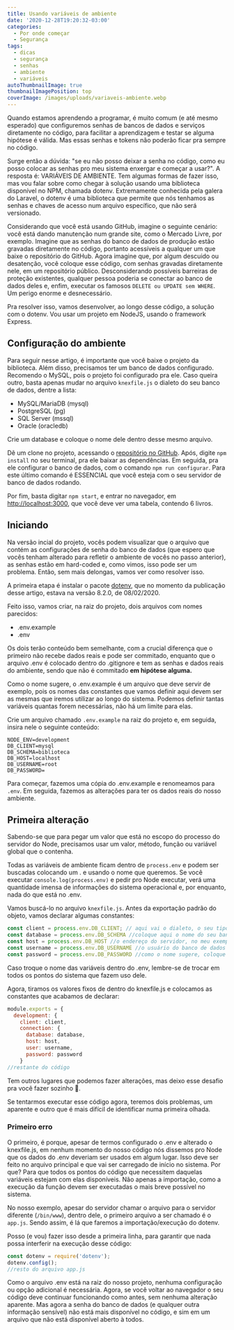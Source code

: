 ```yaml
---
title: Usando variáveis de ambiente
date: '2020-12-28T19:20:32-03:00'
categories:
  - Por onde começar
  - Segurança
tags:
  - dicas
  - segurança
  - senhas
  - ambiente
  - variáveis
autoThumbnailImage: true
thumbnailImagePosition: top
coverImage: /images/uploads/variaveis-ambiente.webp
---
```

Quando estamos aprendendo a programar, é muito comum (e até mesmo esperado) que configuremos senhas de bancos de dados e serviços diretamente no código, para facilitar a aprendizagem e testar se alguma hipótese é válida. Mas essas senhas e tokens não poderão ficar pra sempre no código.

Surge então a dúvida: "se eu não posso deixar a senha no código, como eu posso colocar as senhas pro meu sistema enxergar e começar a usar?". A resposta é: VARIÁVEIS DE AMBIENTE. Tem algumas formas de fazer isso, mas vou falar sobre como chegar à solução usando uma biblioteca disponível no NPM, chamada dotenv. Extremamente conhecida pela galera do Laravel, o dotenv é uma biblioteca que permite que nós tenhamos as senhas e chaves de acesso num arquivo específico, que não será versionado.

Considerando que você está usando GitHub, imagine o seguinte cenário: você está dando manutenção num grande site, como o Mercado Livre, por exemplo. Imagine que as senhas do banco de dados de produção estão gravadas diretamente no código, portanto acessíveis a qualquer um que baixe o repositório do GitHub. Agora imagine que, por algum descuido ou desatenção, você coloque esse código, com senhas gravadas diretamente nele, em um repositório público. Desconsiderando possíveis barreiras de proteção existentes, qualquer pessoa poderia se conectar ao banco de dados deles e, enfim, executar os famosos `DELETE ou UPDATE sem WHERE`. Um perigo enorme e desnecessário.

Pra resolver isso, vamos desenvolver, ao longo desse código, a solução com o dotenv. Vou usar um projeto em NodeJS, usando o framework Express.

## Configuração do ambiente

Para seguir nesse artigo, é importante que você baixe o projeto da biblioteca. Além disso, precisamos ter um banco de dados configurado. Recomendo o MySQL, pois o projeto foi configurado pra ele. Caso queira outro, basta apenas mudar no arquivo `knexfile.js` o dialeto do seu banco de dados, dentre a lista:

* MySQL/MariaDB (mysql)
* PostgreSQL (pg)
* SQL Server (mssql)
* Oracle (oracledb)

Crie um database e coloque o nome dele dentro desse mesmo arquivo.

Dê um clone no projeto, acessando o [repositório no GitHub](https://github.com/carvalholeo/biblioteca). Após, digite `npm install` no seu terminal, pra ele baixar as dependências. Em seguida, pra ele configurar o banco de dados, com o comando `npm run configurar`. Para este último comando é ESSENCIAL que você esteja com o seu servidor de banco de dados rodando.

Por fim, basta digitar `npm start`, e entrar no navegador, em <http://localhost:3000>, que você deve ver uma tabela, contendo 6 livros.

## Iniciando

Na versão incial do projeto, vocês podem visualizar que o arquivo que contém as configurações de senha do banco de dados (que espero que vocês tenham alterado para refletir o ambiente de vocês no passo anterior), as senhas estão em hard-coded e, como vimos, isso pode ser um problema. Então, sem mais delongas, vamos ver como resolver isso.

A primeira etapa é instalar o pacote [dotenv](https://www.npmjs.com/package/dotenv), que no momento da publicação desse artigo, estava na versão 8.2.0, de 08/02/2020.

Feito isso, vamos criar, na raiz do projeto, dois arquivos com nomes parecidos:

* .env.example
* .env

Os dois terão conteúdo bem semelhante, com a crucial diferença que o primeiro não recebe dados reais e pode ser commitado, enquanto que o arquivo .env é colocado dentro do .gitignore e tem as senhas e dados reais do ambiente, sendo que não é commitado **em hipótese alguma.**

Como o nome sugere, o .env.example é um arquivo que deve servir de exemplo, pois os nomes das constantes que vamos definir aqui devem ser as mesmas que iremos utilizar ao longo do sistema. Podemos definir tantas variáveis quantas forem necessárias, não há um limite para elas.

Crie um arquivo chamado `.env.example` na raiz do projeto e, em seguida, insira nele o seguinte conteúdo:

```
NODE_ENV=development
DB_CLIENT=mysql
DB_SCHEMA=biblioteca
DB_HOST=localhost
DB_USERNAME=root
DB_PASSWORD=
```

Para começar, fazemos uma cópia do .env.example e renomeamos para `.env`. Em seguida, fazemos as alterações para ter os dados reais do nosso ambiente.

## Primeira alteração

Sabendo-se que para pegar um valor que está no escopo do processo do servidor do Node, precisamos usar um valor, método, função ou variável global que o contenha.

Todas as variáveis de ambiente ficam dentro de `process.env` e podem ser buscadas colocando um . e usando o nome que queremos. Se você executar `console.log(process.env)` e pedir pro Node executar, verá uma quantidade imensa de informações do sistema operacional e, por enquanto, nada do que está no .env.

Vamos buscá-lo no arquivo `knexfile.js`. Antes da exportação padrão do objeto, vamos declarar algumas constantes:

```javascript
const client = process.env.DB_CLIENT; // aqui vai o dialeto, o seu tipo de banco de dados
const database = process.env.DB_SCHEMA //coloque aqui o nome do seu banco de dados
const host = process.env.DB_HOST //o endereço do servidor, no meu exemplo, é localhost
const username = process.env.DB_USERNAME //o usuário do banco de dados
const password = process.env.DB_PASSWORD //como o nome sugere, coloque a senha do usuário do banco de dados
```

Caso troque o nome das variáveis dentro do .env, lembre-se de trocar em todos os pontos do sistema que fazem uso dele.

Agora, tiramos os valores fixos de dentro do knexfile.js e colocamos as constantes que acabamos de declarar:

```javascript
module.exports = {
  development: {
    client: client,
    connection: {
      database: database,
      host: host,
      user: username,
      password: password
    }
//restante do código
```

Tem outros lugares que podemos fazer alterações, mas deixo esse desafio pra você fazer sozinho 🤭.

Se tentarmos executar esse código agora, teremos dois problemas, um aparente e outro que é mais difícil de identificar numa primeira olhada.

### Primeiro erro

O primeiro, é porque, apesar de termos configurado o .env e alterado o knexfile.js, em nenhum momento do nosso código nós dissemos pro Node que os dados do .env deveriam ser usados em algum lugar. Isso deve ser feito no arquivo principal e que vai ser carregado de início no sistema. Por que? Para que todos os pontos do código que necessitem daquelas variáveis estejam com elas disponíveis. Não apenas a importação, como a execução da função devem ser executadas o mais breve possível no sistema.

No nosso exemplo, apesar do servidor chamar o arquivo para o servidor diferente (`/bin/www`), dentro dele, o primeiro arquivo a ser chamado é o `app.js`. Sendo assim, é lá que faremos a importação/execução do dotenv.

Posso (e vou) fazer isso desde a primeira linha, para garantir que nada possa interferir na execução desse código:

```javascript
const dotenv = require('dotenv');
dotenv.config();
//resto do arquivo app.js
```

Como o arquivo .env está na raiz do nosso projeto, nenhuma configuração ou opção adicional é necessária. Agora, se você voltar ao navegador o seu código deve continuar funcionando como antes, sem nenhuma alteração aparente. Mas agora a senha do banco de dados (e qualquer outra informação sensível) não está mais disponível no código, e sim em um arquivo que não está disponível aberto à todos.
